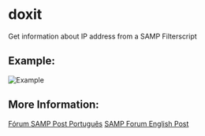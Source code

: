 # doxit
Get information about IP address from a SAMP Filterscript


## Example:

![Example](https://img.diogomartino.pw/lhsphmiksf.png)


## More Information:

[Fórum SAMP Post Português](http://forum.sa-mp.com/showthread.php?p=3713480)
[SAMP Forum English Post](http://forum.sa-mp.com/showthread.php?p=4035615)
